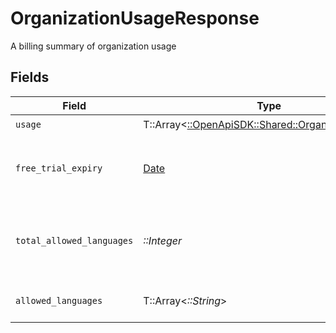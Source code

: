 # OrganizationUsageResponse

A billing summary of organization usage


## Fields

| Field                                                                                         | Type                                                                                          | Required                                                                                      | Description                                                                                   |
| --------------------------------------------------------------------------------------------- | --------------------------------------------------------------------------------------------- | --------------------------------------------------------------------------------------------- | --------------------------------------------------------------------------------------------- |
| `usage`                                                                                       | T::Array<[::OpenApiSDK::Shared::OrganizationUsage](../../models/shared/organizationusage.md)> | :heavy_check_mark:                                                                            | N/A                                                                                           |
| `free_trial_expiry`                                                                           | [Date](https://ruby-doc.org/stdlib-2.6.1/libdoc/date/rdoc/Date.html)                          | :heavy_minus_sign:                                                                            | Expiry date of the free trial, will be null if no trial                                       |
| `total_allowed_languages`                                                                     | *::Integer*                                                                                   | :heavy_check_mark:                                                                            | Total number of allowed languages, -1 if unlimited                                            |
| `allowed_languages`                                                                           | T::Array<*::String*>                                                                          | :heavy_check_mark:                                                                            | List of allowed languages                                                                     |